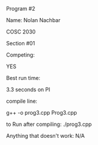 Program #2

Name: Nolan Nachbar

COSC 2030

Section #01

Competing: 

YES

Best run time: 

3.3 seconds on PI

compile line: 

g++ -o prog3.cpp Prog3.cpp

to Run after compiling:
./prog3.cpp

Anything that doesn't work:
N/A
